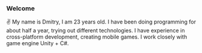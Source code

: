 ### Welcome

✌️ My name is Dmitry, I am 23 years old. I have been doing programming for about half a year, trying out different technologies. I have experience in cross-platform development, creating mobile games. I work closely with game engine Unity + C#.

